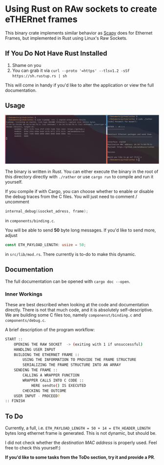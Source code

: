# Using Rust on RAw sockets to create eTHERnet frames

This binary crate implements similar behavior as [Scapy](https://scapy.net/) does for Ethernet Frames, but implemented in Rust using Linux's Raw Sockets.

## If You Do Not Have Rust Installed

1. Shame on you
2. You can grab it via `curl --proto '=https' --tlsv1.2 -sSf https://sh.rustup.rs | sh`

This will come in handy if you'd like to alter the application or view the full documentation.

## Usage

![usage](./usage.png)

The binary is written in Rust. You can either execute the binary in the root of this directory directly with `./rather` or use `cargo run` to compile and run it yourself.

If you compile if with Cargo, you can choose whether to enable or disable the debug traces from the C files. You will just need to comment / uncomment

``` C
internal_debug(&socket_adress, frame);
```

in `components/binding.c`.

You will be able to send **50** byte long messages. If you'd like to send more, adjust

``` RUST
const ETH_PAYLOAD_LENGTH: usize = 50;
```

in `src/lib/mod.rs`. There currently is to-do to make this dynamic.

## Documentation

The full documentation can be opened with `cargo doc --open`.

### Inner Workings

These are best described when looking at the code and documentation directly. There is not that much code, and it is absolutely self-descriptive. We are building some C files too, namely `componenst/binding.c` and `components/debug.c`.

A brief description of the program workflow:

``` BASH
START ::
    OPENING THE RAW SOCKET  -> (exiting with 1 if unsuccessful)
    HANDLING USER INPUT
    BUILDING THE ETHERNET FRAME ::
        USING THE INFORMATION TO PROVIDE THE FRAME STRUCTURE
        SERIALIZING THE FRAME STRUCTURE INTO AN ARRAY
    SENDING THE FRAME ::
        CALLING A WRAPPER FUNCTION
        WRAPPER CALLS INTO C CODE ::
            HERE sendto() IS EXECUTED
        CHECKING THE OUTCOME
    USER INPUT - PROCEED?
:: FINISH
```

## To Do

Currently, a full, i.e. `ETH_PAYLOAD_LENGTH = 50 + 14 = ETH_HEADER_LENGTH` bytes long ethernet frame is generated. This is not dynamic, but should be.

I did not check whether the _destination MAC address_ is properly used. Feel free to check this yourself:)

**If you'd like to some tasks from the ToDo section, try it and provide a PR**.
